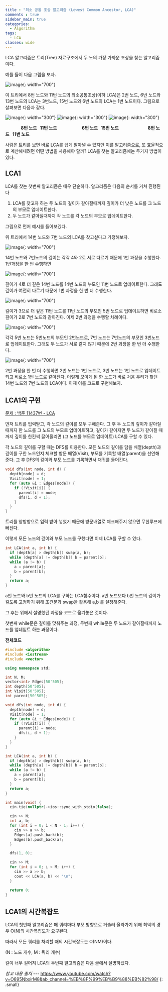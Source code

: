 ```yaml
---
title : "최소 공통 조상 알고리즘 (Lowest Common Ancestor, LCA)"
comments : true
sidebar_main: true
categories:
  - Algorithm
tags:
  - LCA
classes: wide
---
```


LCA 알고리즘은 트리(Tree) 자료구조에서 두 노의 가장 가까운 조상을 찾는 알고리즘이다. 

예를 들어 다음 그림을 보자.

![image](/images/2023-4/LCA/base_tree.jpeg){: width="700"}

이 트리에서 8번 노드와 11번 노드의 최소공통조상(이하 LCA)은 2번 노드, 6번 노드와 13번 노드의 LCA는 3번노드, 15번 노드와 6번 노드의 LCA는 1번 노드이다. 그림으로 살펴보면 다음과 같다.

![image](/images/2023-4/LCA/8_11ex.jpeg){: width="300"}
![image](/images/2023-4/LCA/6_15ex.jpeg){: width="300"}
![image](/images/2023-4/LCA/8_11ex.jpeg){: width="300"}

**&nbsp;&nbsp;&nbsp;&nbsp;&nbsp;&nbsp;&nbsp;&nbsp;&nbsp;&nbsp;&nbsp;&nbsp;&nbsp;&nbsp;&nbsp;8번 노드&nbsp;&nbsp;&nbsp;11번 노드&nbsp;&nbsp;&nbsp;&nbsp;&nbsp;&nbsp;&nbsp;&nbsp;&nbsp;&nbsp;&nbsp;&nbsp;&nbsp;&nbsp;&nbsp;&nbsp;&nbsp;&nbsp;&nbsp;&nbsp;&nbsp;&nbsp;&nbsp;&nbsp;6번 노드&nbsp;&nbsp;&nbsp;15번 노드&nbsp;&nbsp;&nbsp;&nbsp;&nbsp;&nbsp;&nbsp;&nbsp;&nbsp;&nbsp;&nbsp;&nbsp;&nbsp;&nbsp;&nbsp;&nbsp;&nbsp;&nbsp;&nbsp;&nbsp;&nbsp;&nbsp;&nbsp;&nbsp;&nbsp;&nbsp;&nbsp;&nbsp;8번 노드&nbsp;&nbsp;&nbsp;11번 노드**

사람은 트리를 보면 바로 LCA를 쉽게 알아낼 수 있지만 이를 알고리즘으로, 또 효율적으로 계산해내려면 어떤 방법을 사용해야 할까? LCA를 찾는 알고리즘에는 두가지 방법이 있다.

## LCA1

LCA를 찾는 첫번째 알고리즘은 매우 단순하다. 알고리즘은 다음의 순서를 거쳐 진행된다

1. LCA를 찾고자 하는 두 노드의 깊이가 같아질때까지 깊이가 더 낮은 노드를 그 노드의 부모로 업데이트한다.
2. 두 노드가 같아질때까지 각 노드를 각 노드의 부모로 업데이트한다.

그림으로 먼저 예시를 들어보겠다.

위 트리에서 14번 노드와 7번 노드의 LCA를 찾고싶다고 가정해보자.

![image](/images/2023-4/LCA/14_7_1ex.jpg){: width="700"}

14번 노드와 7번노드의 깊이는 각각 4와 2로 서로 다르기 때문에 1번 과정을 수행한다. 1번과정을 한 번 수행하면

![image](/images/2023-4/LCA/14_7_2ex.jpg){: width="700"}

깊이가 4로 더 깊은 14번 노드를 14번 노드의 부모인 11번 노드로 업데이트한다. 그래도 깊이가 여전히 다르기 때문에 1번 과정을 한 번 더 수행한다.

![image](/images/2023-4/LCA/14_7_3ex.jpg){: width="700"}

깊이가 3으로 더 깊은 11번 노드를 11번 노드의 부모인 5번 노드로 업데이트하면 비로소 깊이가 2로 7번 노드와 같아진다. 이제 2번 과정을 수행할 차례이다.

![image](/images/2023-4/LCA/14_7_4ex.jpg){: width="700"}

각각 5번 노드는 5번노드의 부모인 2번노드로, 7번 노드는 7번노드의 부모인 3번노드로 업데이트한다. 그래도 두 노드가 서로 같지 않기 때문에 2번 과정을 한 번 더 수행한다.

![image](/images/2023-4/LCA/14_7_5ex.jpg){: width="700"}

2번 과정을 한 번 더 수행하면 2번 노드는 1번 노드로, 3번 노드는 1번 노드로 업데이트 되고 비로소 1번 노드로 같아진다. 이렇게 모이게 된 한 노드가 바로 처음 우리가 찾던 14번 노드와 7번 노드의 LCA이다. 이제 이를 코드로 구현해보자.

## LCA1의 구현

[문제 : 백준 11437번 - LCA](https://www.acmicpc.net/problem/11437)

먼저 트리를 입력받고, 각 노드의 깊이를 모두 구해준다. 그 후 두 노드의 깊이가 같아질 때까지 한 노드를 그 노드의 부모로 업데이트하고, 깊이가 같아지면 두 노드가 같아질 때까지 깊이를 한칸씩 끌어올리면 (그 노드를 부모로 업데이트) LCA를 구할 수 있다.

각 노드의 깊이를 구할 때는 DFS를 이용한다. 모든 노드의 깊이를 담을 배열(depth)과 깊이를 구한 노드인지 체크할 방문 배열(Visit), 부모를 기록할 배열(parent)을 선언해준다. 그 후 DFS의 깊이와 부모 노드를 기록하면서 재귀를 들어간다.

```c++
void dfs(int node, int d) {
  depth[node] = d;
  Visit[node] = 1;
  for (auto &i : Edges[node]) {
    if (!Visit[i]) {
      parent[i] = node;
      dfs(i, d + 1);
    }
  }
}
```

트리를 양방향으로 입력 받아 넣었기 때문에 방문배열로 체크해주지 않으면 무한루프에 빠진다.

이렇게 모든 노드의 깊이와 부모 노드를 구했다면 이제 LCA를 구할 수 있다.

```cpp
int LCA(int a, int b) {
  if (depth[a] > depth[b]) swap(a, b);
  while (depth[a] != depth[b]) b = parent[b];
  while (a != b) {
    a = parent[a];
    b = parent[b];
  }
  return a;
}
```

a번 노드와 b번 노드의 LCA를 구하는 LCA함수이다. a번 노드보다 b번 노드의 깊이가 깊도록 고정하기 위해 조건문과 swap을 활용해 a,b 를 설정해준다.

그 후는 위에서 설명했던 과정을 코드로 옮겨놓은 것이다.

첫번째 while문은 깊이를 맞춰주는 과정, 두번째 while문은 두 노드가 같아질때까지 노드를 업데잍트 하는 과정이다. 

**전체코드**

```c++
#include <algorithm>
#include <iostream>
#include <vector>

using namespace std;

int N, M;
vector<int> Edges[50'505];
int depth[50'505];
int Visit[50'505];
int parent[50'505];

void dfs(int node, int d) {
  depth[node] = d;
  Visit[node] = 1;
  for (auto &i : Edges[node]) {
    if (!Visit[i]) {
      parent[i] = node;
      dfs(i, d + 1);
    }
  }
}

int LCA(int a, int b) {
  if (depth[a] > depth[b]) swap(a, b);
  while (depth[a] != depth[b]) b = parent[b];
  while (a != b) {
    a = parent[a];
    b = parent[b];
  }
  return a;
}

int main(void) {
  cin.tie(nullptr)->ios::sync_with_stdio(false);

  cin >> N;
  int a, b;
  for (int i = 0; i < N - 1; i++) {
    cin >> a >> b;
    Edges[a].push_back(b);
    Edges[b].push_back(a);
  }

  dfs(1, 0);

  cin >> M;
  for (int i = 0; i < M; i++) {
    cin >> a >> b;
    cout << LCA(a, b) << "\n";
  }

  return 0;
}
```

## LCA1의 시간복잡도

LCA의 첫번째 알고리즘은 매 쿼리마다 부모 방향으로 거슬러 올라가기 위해 최악의 경우 O(N)의 시간복잡도가 요구된다. 

따라서 모든 쿼리를 처리할 때의 시간복잡도는 O(NM)이다. 

(N : 노드 개수, M : 쿼리 개수)

길이 너무 길어져 LCA의 두번째 알고리즘은 다음 글에서 설명하겠다.

<cite>참고 내용 출처</cite> --- <https://www.youtube.com/watch?v=O895NbxirM8&ab_channel=%EB%8F%99%EB%B9%88%EB%82%98/>
{: .small}